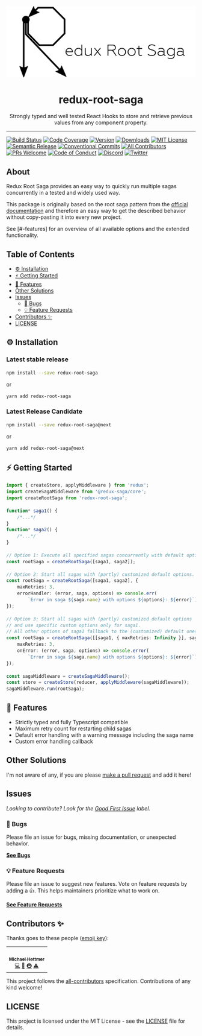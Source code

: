 <div align="center">
<img src="./logo_wide_slim.png" alt="React Hooks Use Previous Logo" />

<h1>redux-root-saga</h1>

<p>Strongly typed and well tested React Hooks to store and retrieve previous values from any component property.</p>
</div>

---

[![Build Status][build-badge]][build]
[![Code Coverage][coverage-badge]][coverage]
[![Version][version-badge]][package]
[![Downloads][downloads-badge]][npmtrends]
[![MIT License][license-badge]][license]
[![Semantic Release][release-badge]][release]
[![Conventional Commits][commits-badge]][commits]
[![All Contributors](https://img.shields.io/badge/all_contributors-1-orange.svg)](#contributors-)
[![PRs Welcome][prs-badge]][prs]
[![Code of Conduct][coc-badge]][coc]
[![Discord][discord-badge]][discord]
[![Twitter][twitter-badge]][twitter]

## About

Redux Root Saga provides an easy way to quickly run multiple sagas concurrently in a tested and widely used way.

This package is originally based on the root saga pattern from the [official documentation](https://redux-saga.js.org/docs/advanced/RootSaga.html) and therefore an easy way to get the described behavior without copy-pasting it into every new project.

See [#-features] for an overview of all available options and the extended functionality.

## Table of Contents

<!-- START doctoc generated TOC please keep comment here to allow auto update -->
<!-- DON'T EDIT THIS SECTION, INSTEAD RE-RUN doctoc TO UPDATE -->

- [⚙️ Installation](#️-installation)
- [⚡️ Getting Started](#️-getting-started)
- [🎯 Features](#-features)
- [Other Solutions](#other-solutions)
- [Issues](#issues)
  - [🐛 Bugs](#-bugs)
  - [💡 Feature Requests](#-feature-requests)
- [Contributors ✨](#contributors-)
- [LICENSE](#license)

<!-- END doctoc generated TOC please keep comment here to allow auto update -->

## ⚙️ Installation

### Latest stable release

```sh
npm install --save redux-root-saga
```

or

```sh
yarn add redux-root-saga
```

### Latest Release Candidate

```sh
npm install --save redux-root-saga@next
```

or

```sh
yarn add redux-root-saga@next
```

## ⚡️ Getting Started

``` typescript
import { createStore, applyMiddleware } from 'redux';
import createSagaMiddleware from '@redux-saga/core';
import createRootSaga from 'redux-root-saga';

function* saga1() {
    /*...*/
}
function* saga2() {
    /*...*/
}

// Option 1: Execute all specified sagas concurrently with default options.
const rootSaga = createRootSaga([saga1, saga2]);

// Option 2: Start all sagas with (partly) customized default options.
const rootSaga = createRootSaga([saga1, saga2], {
    maxRetries: 3,
    errorHandler: (error, saga, options) => console.err(
        `Error in saga ${saga.name} with options ${options}: ${error}`);
});

// Option 3: Start all sagas with (partly) customized default options
// and use specific custom options only for saga1.
// All other options of saga1 fallback to the (customized) default ones.
const rootSaga = createRootSaga([[saga1, { maxRetries: Infinity }], saga2], {
    maxRetries: 3,
    onError: (error, saga, options) => console.error(
        `Error in saga ${saga.name} with options ${options}: ${error}`),
});

const sagaMiddleware = createSagaMiddleware();
const store = createStore(reducer, applyMiddleware(sagaMiddleware));
sagaMiddleware.run(rootSaga);
```

## 🎯 Features

* Strictly typed and fully Typescript compatible
* Maximum retry count for restarting child sagas
* Default error handling with a warning message including the saga name
* Custom error handling callback

## Other Solutions

I'm not aware of any, if you are please [make a pull request][prs] and add it here!

## Issues

_Looking to contribute? Look for the [Good First Issue][good-first-issue]
label._

### 🐛 Bugs

Please file an issue for bugs, missing documentation, or unexpected behavior.

[**See Bugs**][bugs]

### 💡 Feature Requests

Please file an issue to suggest new features. Vote on feature requests by adding
a 👍. This helps maintainers prioritize what to work on.

[**See Feature Requests**][requests]

## Contributors ✨

Thanks goes to these people ([emoji key][emojis]):

<!-- ALL-CONTRIBUTORS-LIST:START - Do not remove or modify this section -->
<!-- prettier-ignore-start -->
<!-- markdownlint-disable -->
<table>
  <tr>
    <td align="center"><a href="https://michael-hettmer.de"><img src="https://avatars0.githubusercontent.com/u/13876624?v=4" width="100px;" alt=""/><br /><sub><b>Michael Hettmer</b></sub></a><br /><a href="https://github.com/MichaelHettmer/redux-root-saga/commits?author=MichaelHettmer" title="Code">💻</a> <a href="https://github.com/MichaelHettmer/redux-root-saga/commits?author=MichaelHettmer" title="Documentation">📖</a> <a href="#infra-MichaelHettmer" title="Infrastructure (Hosting, Build-Tools, etc)">🚇</a> <a href="https://github.com/MichaelHettmer/redux-root-saga/commits?author=MichaelHettmer" title="Tests">⚠️</a></td>
  </tr>
</table>

<!-- markdownlint-enable -->
<!-- prettier-ignore-end -->
<!-- ALL-CONTRIBUTORS-LIST:END -->

This project follows the [all-contributors][all-contributors] specification.
Contributions of any kind welcome!

## LICENSE

This project is licensed under the MIT License - see the [LICENSE](LICENSE) file for details.

<!-- prettier-ignore-start -->
[npm]: https://www.npmjs.com
[node]: https://nodejs.org
[build-badge]: https://circleci.com/gh/MichaelHettmer/redux-root-saga/tree/master.svg?style=shield
[build]: https://circleci.com/gh/MichaelHettmer/redux-root-saga
[coverage-badge]: https://codecov.io/gh/MichaelHettmer/redux-root-saga/branch/master/graph/badge.svg
[coverage]: https://codecov.io/gh/MichaelHettmer/redux-root-saga
[version-badge]: https://img.shields.io/npm/v/redux-root-saga.svg
[package]: https://www.npmjs.com/package/redux-root-saga
[downloads-badge]: https://img.shields.io/npm/dm/redux-root-saga.svg
[npmtrends]: http://www.npmtrends.com/redux-root-saga
[license-badge]: https://img.shields.io/npm/l/redux-root-saga.svg
[license]: https://github.com/MichaelHettmer/redux-root-saga/blob/master/LICENSE
[release-badge]: https://img.shields.io/badge/%20%20%F0%9F%93%A6%F0%9F%9A%80-semantic--release-e10079.svg
[release]: https://github.com/semantic-release/semantic-release
[commits-badge]: https://img.shields.io/badge/Conventional%20Commits-1.0.0-yellow.svg
[commits]: https://conventionalcommits.org
[twitter-badge]: https://img.shields.io/twitter/follow/MichaelHettmer.svg?label=Follow%20@MichaelHettmer
[twitter]: https://twitter.com/intent/follow?screen_name=MichaelHettmer
[discord-badge]: https://img.shields.io/discord/620938362379042837
[discord]: https://discord.gg/MEpKcF3
[prs-badge]: https://img.shields.io/badge/PRs-welcome-brightgreen.svg
[prs]: http://makeapullrequest.com
[coc-badge]: https://img.shields.io/badge/code%20of-conduct-ff69b4.svg
[coc]: https://github.com/MichaelHettmer/redux-root-saga/blob/master/CODE_OF_CONDUCT.md
[emojis]: https://github.com/all-contributors/all-contributors#emoji-key
[all-contributors]: https://github.com/all-contributors/all-contributors
[bugs]: https://github.com/MichaelHettmer/redux-root-saga/issues?utf8=%E2%9C%93&q=is%3Aissue+is%3Aopen+sort%3Acreated-desc+label%3Abug
[requests]: https://github.com/MichaelHettmer/redux-root-saga/issues?utf8=%E2%9C%93&q=is%3Aissue+is%3Aopen+sort%3Areactions-%2B1-desc+label%3Aenhancement
[good-first-issue]: https://github.com/MichaelHettmer/redux-root-saga/issues?utf8=%E2%9C%93&q=is%3Aissue+is%3Aopen+sort%3Areactions-%2B1-desc+label%3Aenhancement+label%3A%22good+first+issue%22
<!-- prettier-ignore-end -->